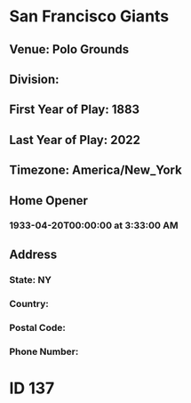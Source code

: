 # San Francisco Giants
## Venue: Polo Grounds
## Division: 
## First Year of Play: 1883
## Last Year of Play: 2022
## Timezone: America/New_York
## Home Opener
### 1933-04-20T00:00:00 at 3:33:00 AM
## Address
### 
### State: NY
### Country: 
### Postal Code: 
### Phone Number: 
# ID 137